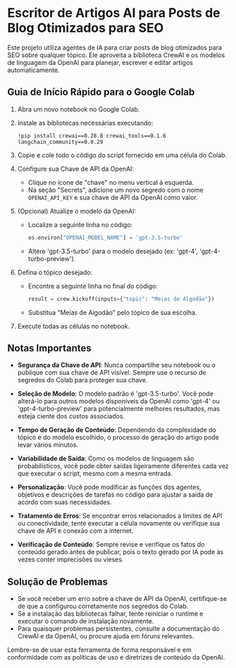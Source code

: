 # Escritor de Artigos AI para Posts de Blog Otimizados para SEO

Este projeto utiliza agentes de IA para criar posts de blog otimizados para SEO sobre qualquer tópico. Ele aproveita a biblioteca CrewAI e os modelos de linguagem da OpenAI para planejar, escrever e editar artigos automaticamente.

## Guia de Início Rápido para o Google Colab

1. Abra um novo notebook no Google Colab.

2. Instale as bibliotecas necessárias executando:
   ```
   !pip install crewai==0.28.8 crewai_tools==0.1.6 langchain_community==0.0.29
   ```

3. Copie e cole todo o código do script fornecido em uma célula do Colab.

4. Configure sua Chave de API da OpenAI:
   - Clique no ícone de "chave" no menu vertical à esquerda.
   - Na seção "Secrets", adicione um novo segredo com o nome `OPENAI_API_KEY` e sua chave de API da OpenAI como valor.

5. (Opcional) Atualize o modelo da OpenAI:
   - Localize a seguinte linha no código:
     ```python
     os.environ["OPENAI_MODEL_NAME"] = 'gpt-3.5-turbo'
     ```
   - Altere 'gpt-3.5-turbo' para o modelo desejado (ex: 'gpt-4', 'gpt-4-turbo-preview').

6. Defina o tópico desejado:
   - Encontre a seguinte linha no final do código:
     ```python
     result = crew.kickoff(inputs={"topic": "Meias de Algodão"})
     ```
   - Substitua "Meias de Algodão" pelo tópico de sua escolha.

7. Execute todas as células no notebook.

## Notas Importantes

- **Segurança da Chave de API**: Nunca compartilhe seu notebook ou o publique com sua chave de API visível. Sempre use o recurso de segredos do Colab para proteger sua chave.

- **Seleção de Modelo**: O modelo padrão é 'gpt-3.5-turbo'. Você pode alterá-lo para outros modelos disponíveis da OpenAI como 'gpt-4' ou 'gpt-4-turbo-preview' para potencialmente melhores resultados, mas esteja ciente dos custos associados.

- **Tempo de Geração de Conteúdo**: Dependendo da complexidade do tópico e do modelo escolhido, o processo de geração do artigo pode levar vários minutos.

- **Variabilidade de Saída**: Como os modelos de linguagem são probabilísticos, você pode obter saídas ligeiramente diferentes cada vez que executar o script, mesmo com a mesma entrada.

- **Personalização**: Você pode modificar as funções dos agentes, objetivos e descrições de tarefas no código para ajustar a saída de acordo com suas necessidades.

- **Tratamento de Erros**: Se encontrar erros relacionados a limites de API ou conectividade, tente executar a célula novamente ou verifique sua chave de API e conexão com a internet.

- **Verificação de Conteúdo**: Sempre revise e verifique os fatos do conteúdo gerado antes de publicar, pois o texto gerado por IA pode às vezes conter imprecisões ou vieses.

## Solução de Problemas

- Se você receber um erro sobre a chave de API da OpenAI, certifique-se de que a configurou corretamente nos segredos do Colab.
- Se a instalação das bibliotecas falhar, tente reiniciar o runtime e executar o comando de instalação novamente.
- Para quaisquer problemas persistentes, consulte a documentação do CrewAI e da OpenAI, ou procure ajuda em fóruns relevantes.

Lembre-se de usar esta ferramenta de forma responsável e em conformidade com as políticas de uso e diretrizes de conteúdo da OpenAI.
